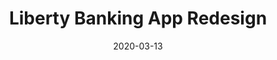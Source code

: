 ---
title: "Liberty Banking App Redesign"
date: "2020-03-13"
featuredImage: "../images/liberty-banking-app.png"
client: "Music"
---